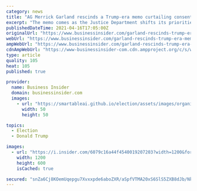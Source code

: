 ```yaml
---
category: news
title: "AG Merrick Garland rescinds a Trump-era memo curtailing consent decrees in investigations of police departments"
excerpt: "The memo comes as the Justice Department shifts its priorities to focus more on civil rights issues, criminal justice overhauls and policing policies."
publishedDateTime: 2021-04-16T17:05:00Z
originalUrl: "https://www.businessinsider.com/garland-rescinds-trump-era-memo-curtailing-consent-decrees-2021-4"
webUrl: "https://www.businessinsider.com/garland-rescinds-trump-era-memo-curtailing-consent-decrees-2021-4"
ampWebUrl: "https://www.businessinsider.com/garland-rescinds-trump-era-memo-curtailing-consent-decrees-2021-4?amp"
cdnAmpWebUrl: "https://www-businessinsider-com.cdn.ampproject.org/c/s/www.businessinsider.com/garland-rescinds-trump-era-memo-curtailing-consent-decrees-2021-4?amp"
type: article
quality: 105
heat: 105
published: true

provider:
  name: Business Insider
  domain: businessinsider.com
  images:
    - url: "https://smartableai.github.io/election/assets/images/organizations/businessinsider.com-50x50.jpg"
      width: 50
      height: 50

topics:
  - Election
  - Donald Trump

images:
  - url: "https://i.insider.com/6079c16a44f4540019207203?width=1200&format=jpeg"
    width: 1200
    height: 600
    isCached: true

secured: "snZa6Cj8KOemUqepgu7Xvxxpde6aboZXR/aSpfVTMA20xS6SlS5ZXB8dJb/NkvfG4vrInXkpdLRJTy/s/4Xh5wa2NL73JspSwpn23dWZ6KTI83m1ASxiuO2wVK2jLMhLRpaqKapHFl2Yy+tJDZ5lyGSMRybOIwfdHojMDULW4b8XfqDDpIENFabREYqYHKfa+HUcatrZygJQobxB6NFXPXviKLSo0uErGn3Tu65z2SPDEgm3/+dIMdxHF6uXYZtvhj7BOAsnNgQyb0AwqjKCws/rQCCBrqT6hitrmfBJ1lZpHdl/g5kgaAwE2YUzyVT/5Ltmw6Lhkp9Okmn4kGFDz74NBLCcMHu9WzZwUc70x6A=;vboRibcPHPXnLcWpp6amFw=="
---
```


